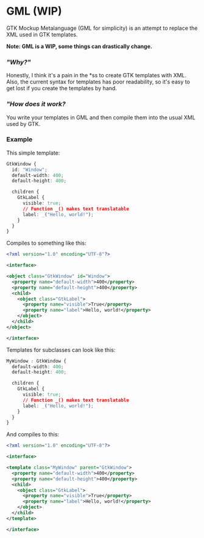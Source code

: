# GML (WIP)

GTK Mockup Metalanguage (GML for simplicity) is an attempt to replace the XML used in GTK templates.

__Note: GML is a WIP, some things can drastically change.__

### *"Why?"*

Honestly, I think it's a pain in the \*ss to create GTK templates with XML. Also, the current syntax for templates has poor readability, so it's easy to get lost if you create the templates by hand.

### *"How does it work?*

You write your templates in GML and then compile them into the usual XML used by GTK.

### Example

This simple template:

```css
GtkWindow {
  id: "Window";
  default-width: 400;
  default-height: 400;

  children {
    GtkLabel {
      visible: true;
      // Function _() makes text translatable
      label: _("Hello, world!");
    }
  }
}
```

Compiles to something like this:

```xml
<?xml version="1.0" encoding="UTF-8"?>

<interface>

<object class="GtkWindow" id="Window">
  <property name="default-width">400</property>
  <property name="default-height">400</property>
  <child>
    <object class="GtkLabel">
      <property name="visible">True</property>
      <property name="label">Hello, world!</property>
    </object>
  </child>
</object>

</interface>
```

Templates for subclasses can look like this:

```css
MyWindow : GtkWindow {
  default-width: 400;
  default-height: 400;

  children {
    GtkLabel {
      visible: true;
      // Function _() makes text translatable
      label: _("Hello, world!");
    }
  }
}
```

And compiles to this:

```xml
<?xml version="1.0" encoding="UTF-8"?>

<interface>

<template class="MyWindow" parent="GtkWindow">
  <property name="default-width">400</property>
  <property name="default-height">400</property>
  <child>
    <object class="GtkLabel">
      <property name="visible">True</property>
      <property name="label">Hello, world!</property>
    </object>
  </child>
</template>

</interface>
```